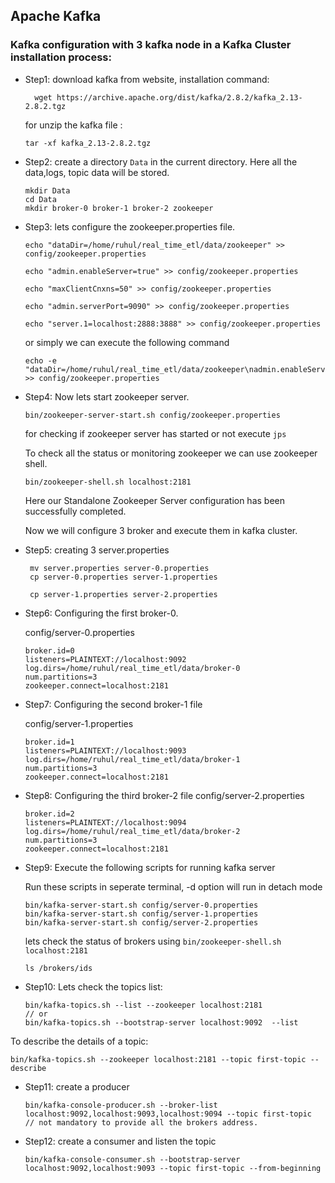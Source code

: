 ## Apache Kafka

### Kafka configuration with 3 kafka node in a Kafka Cluster installation process:

- Step1: download kafka from website, installation command: 

  ```shell
    wget https://archive.apache.org/dist/kafka/2.8.2/kafka_2.13-2.8.2.tgz
  ```

  for unzip the kafka file :
  ```shell
  tar -xf kafka_2.13-2.8.2.tgz
  ```

- Step2: create a directory `Data` in the current directory. Here all the data,logs, topic data will be stored.
   
  ```shell
  mkdir Data
  cd Data
  mkdir broker-0 broker-1 broker-2 zookeeper
  ``` 
- Step3: lets configure the zookeeper.properties file.
  ```shell
  echo "dataDir=/home/ruhul/real_time_etl/data/zookeeper" >> config/zookeeper.properties

  echo "admin.enableServer=true" >> config/zookeeper.properties
  
  echo "maxClientCnxns=50" >> config/zookeeper.properties

  echo "admin.serverPort=9090" >> config/zookeeper.properties

  echo "server.1=localhost:2888:3888" >> config/zookeeper.properties

  ```

  or simply we can execute the following command 
  ```shell
  echo -e "dataDir=/home/ruhul/real_time_etl/data/zookeeper\nadmin.enableServer=true\nmaxClientCnxns=50\nadmin.serverPort=9090\nserver.1=localhost:2888:3888" >> config/zookeeper.properties

  ```
- Step4: Now lets start zookeeper server.

  ```shell
  bin/zookeeper-server-start.sh config/zookeeper.properties
  
  ```

  for checking if zookeeper server has started or not execute `jps`

  To check all the status or monitoring zookeeper we can use zookeeper shell.

  ```shell
  bin/zookeeper-shell.sh localhost:2181
  
  ```
  Here our Standalone Zookeeper Server configuration has been successfully completed.

  Now we will configure 3 broker and execute them in kafka cluster.

- Step5: creating 3 server.properties
  ```shell
   mv server.properties server-0.properties
   cp server-0.properties server-1.properties

   cp server-1.properties server-2.properties
  ```

- Step6: Configuring the first broker-0.
  
  config/server-0.properties
  
  ```shell
  broker.id=0
  listeners=PLAINTEXT://localhost:9092
  log.dirs=/home/ruhul/real_time_etl/data/broker-0
  num.partitions=3
  zookeeper.connect=localhost:2181
  
  ```
- Step7: Configuring the second broker-1 file

  config/server-1.properties

  ```shell
  broker.id=1
  listeners=PLAINTEXT://localhost:9093
  log.dirs=/home/ruhul/real_time_etl/data/broker-1
  num.partitions=3
  zookeeper.connect=localhost:2181

  ```

- Step8: Configuring the third broker-2 file
  config/server-2.properties
  ```shell
  broker.id=2
  listeners=PLAINTEXT://localhost:9094
  log.dirs=/home/ruhul/real_time_etl/data/broker-2
  num.partitions=3
  zookeeper.connect=localhost:2181
  ```

- Step9: Execute the following scripts for running kafka server
  
  Run these scripts in seperate terminal, -d option will run in detach mode
  ```shell
  bin/kafka-server-start.sh config/server-0.properties
  bin/kafka-server-start.sh config/server-1.properties
  bin/kafka-server-start.sh config/server-2.properties
  ```
  lets check the status of brokers using `bin/zookeeper-shell.sh localhost:2181` 
  ```shell
  ls /brokers/ids
  ```

- Step10: Lets check the topics list:
  
  ```shell 
  bin/kafka-topics.sh --list --zookeeper localhost:2181
  // or
  bin/kafka-topics.sh --bootstrap-server localhost:9092  --list

  ```

 To describe the details of a topic:
 ```shell
bin/kafka-topics.sh --zookeeper localhost:2181 --topic first-topic --describe

 ```
- Step11: create a producer
  
  ```shell
  bin/kafka-console-producer.sh --broker-list localhost:9092,localhost:9093,localhost:9094 --topic first-topic
  // not mandatory to provide all the brokers address.
  ```
- Step12: create a consumer and listen the topic 

  ```shell 
  bin/kafka-console-consumer.sh --bootstrap-server localhost:9092,localhost:9093 --topic first-topic --from-beginning

  ```